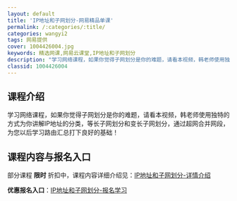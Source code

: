 ```yaml
---
layout: default
title: 'IP地址和子网划分-网易精品单课'
permalink: /:categories/:title/
categories: wangyi2
tags: 网易提供
cover: 1004426004.jpg
keywords: 精选网课,网易云课堂,IP地址和子网划分
description: "学习网络课程，如果你觉得子网划分是你的难题，请看本视频，韩老师使用独特的方式为你讲解IP地址的分类，等长子网划分和变长子网划分，通过超网合并网段，为您以后学习路由汇总打下良好的基础！IP地址"
classid: 1004426004
---
```


## 课程介绍

学习网络课程，如果你觉得子网划分是你的难题，请看本视频，韩老师使用独特的方式为你讲解IP地址的分类，等长子网划分和变长子网划分，通过超网合并网段，为您以后学习路由汇总打下良好的基础！

## 课程内容与报名入口

部分课程 **限时** 折扣中，课程内容详细介绍见：[IP地址和子网划分-详情介绍](https://study.163.com/course/introduction/1004426004.htm?share=1&shareId=1025206652&utm_campaign=share&utm_medium=iphoneShare&utm_source=&utm_u=1025206652)

**优惠报名入口**：[IP地址和子网划分-报名学习](https://study.163.com/course/introduction/1004426004.htm?share=1&shareId=1025206652&utm_campaign=share&utm_medium=iphoneShare&utm_source=&utm_u=1025206652)

